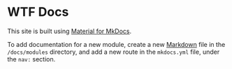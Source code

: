 # WTF Docs

This site is built using [Material for MkDocs](https://squidfunk.github.io/mkdocs-material/).

To add documentation for a new module, create a new [Markdown](https://guides.github.com/features/mastering-markdown/) file 
in the `/docs/modules` directory, and add a new route in the `mkdocs.yml` file, under the `nav:` section.
